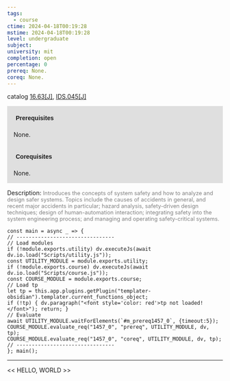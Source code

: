 ```yaml
---
tags:
  - course
ctime: 2024-04-18T00:19:28
mstime: 2024-04-18T00:19:28
level: undergraduate
subject: 
university: mit
completion: open
percentage: 0
prereq: None.
coreq: None.
---
```


catalog [16.63[J]](http://student.mit.edu/catalog/m16b.html#16.63), [IDS.045[J]](http://student.mit.edu/catalog/mIDSa.html#IDS.045)

<span style="display: block; padding: 15px; background-color: rgb(100, 100, 100, 0.2);"><font id="m_prereq1457_0" style="display: block; font-family: Arial, sans-serif; font-weight: bold; padding: 5px">Prerequisites</font><br><span id="prereq1457_0">None.</span></span>
<span style="display: block; padding: 15px; background-color: rgb(100, 100, 100, 0.2);"><font id="m_coreq1457_0" style="display: block; font-family: Arial, sans-serif; font-weight: bold; padding: 5px">Corequisites</font><br><span id="coreq1457_0">None.</span></span>

<font style="">Description:</font>
<font style="color: grey; font-size: 0.8rem;">Introduces the concepts of system safety and how to analyze and design safer systems. Topics include the causes of accidents in general, and recent major accidents in particular; hazard analysis, safety-driven design techniques; design of human-automation interaction; integrating safety into the system engineering process; and managing and operating safety-critical systems.</font>

```dataviewjs
const main = async _ => {
// --------------------------------
// Load modules
if (!module.exports.utility) dv.executeJs(await dv.io.load("Scripts/utility.js"));
const UTILITY_MODULE = module.exports.utility;
if (!module.exports.course) dv.executeJs(await dv.io.load("Scripts/course.js"));
const COURSE_MODULE = module.exports.course;
// Load tp
let tp = this.app.plugins.getPlugin("templater-obsidian").templater.current_functions_object;
if (!tp) { dv.paragraph("<font style='color: red'>tp not loaded!</font>"); return; }
// Evaluate
await UTILITY_MODULE.waitForElements(`#m_prereq1457_0`, {timeout:5});
COURSE_MODULE.evaluate_req("1457_0", "prereq", UTILITY_MODULE, dv, tp);
COURSE_MODULE.evaluate_req("1457_0", "coreq", UTILITY_MODULE, dv, tp);
// --------------------------------
}; main();
```

---

<< HELLO, WORLD >>
